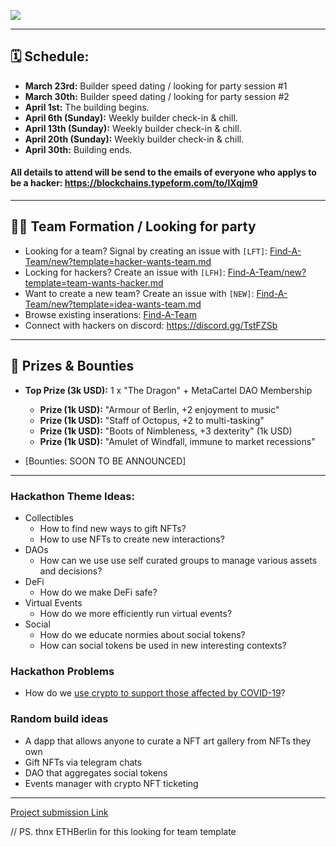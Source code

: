 ![](https://i.imgur.com/sFnh2Wy.png)

---

## 🗓 Schedule:
- **March 23rd:** Builder speed dating / looking for party session #1
- **March 30th:** Builder speed dating / looking for party session #2
- **April 1st:** The building begins.
- **April 6th (Sunday):** Weekly builder check-in & chill.
- **April 13th (Sunday):** Weekly builder check-in & chill.
- **April 20th (Sunday):** Weekly builder check-in & chill.
- **April 30th:** Building ends.

#### All details to attend will be send to the emails of everyone who applys to be a hacker: https://blockchains.typeform.com/to/lXqjm9

---

## 🧙‍♂️ Team Formation / Looking for party

-   Looking for a team? Signal by creating an issue with `[LFT]`: [Find-A-Team/new?template=hacker-wants-team.md](https://github.com/metacartel/dragon-quest/issues/new?template=hacker-wants-team.md)
-   Locking for hackers? Create an issue with `[LFH]`: [Find-A-Team/new?template=team-wants-hacker.md](https://github.com/metacartel/dragon-quest/issues/new?template=team-wants-hacker.md)
-   Want to create a new team? Create an issue with `[NEW]`: [Find-A-Team/new?template=idea-wants-team.md](https://github.com/metacartel/dragon-quest/issues/new?template=idea-wants-team.md)
-   Browse existing inserations: [Find-A-Team](https://github.com/metacartel/dragon-quest/issues)
-   Connect with hackers on discord: https://discord.gg/TstFZSb

---

## 🐉 Prizes & Bounties

- **Top Prize (3k USD):** 1 x "The Dragon" + MetaCartel DAO Membership
    - **Prize (1k USD):** "Armour of Berlin, +2 enjoyment to music"
    - **Prize (1k USD):** "Staff of Octopus, +2 to multi-tasking" 
    - **Prize (1k USD):** "Boots of Nimbleness, +3 dexterity" (1k USD)
    - **Prize (1k USD):** "Amulet of Windfall, immune to market recessions" 

- [Bounties: SOON TO BE ANNOUNCED]

---

### Hackathon Theme Ideas:
- Collectibles
    - How to find new ways to gift NFTs?
    - How to use NFTs to create new interactions?
- DAOs
    - How can we use use self curated groups to manage various assets and decisions?
- DeFi
    - How do we make DeFi safe?
- Virtual Events
    - How do we more efficiently run virtual events?
- Social
    - How do we educate normies about social tokens?
    - How can social tokens be used in new interesting contexts?

### Hackathon Problems

- How do we [use crypto to support those affected by COVID-19](https://discord.gg/UKwrBQV)?

### Random build ideas

- A dapp that allows anyone to curate a NFT art gallery from NFTs they own
- Gift NFTs via telegram chats
- DAO that aggregates social tokens
- Events manager with crypto NFT ticketing

---

[Project submission Link](https://github.com/metacartel/submissions/issues/1)

// PS. thnx ETHBerlin for this looking for team template
